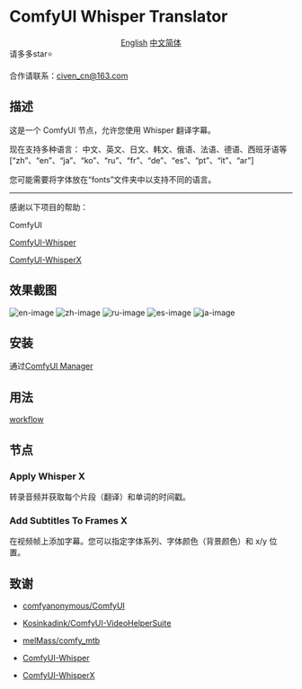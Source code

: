 # ComfyUI Whisper Translator
<div align="center">
<a href="./readme.md">English</a>
<a href="./readme.zh_cn.md">中文简体</a>
</div>
请多多star⭐

合作请联系：civen_cn@163.com

## 描述
这是一个 ComfyUI 节点，允许您使用 Whisper 翻译字幕。

现在支持多种语言：
中文、英文、日文、韩文、俄语、法语、德语、西班牙语等
[“zh”、“en”、“ja”、“ko”、“ru”、“fr”、“de”、“es”、“pt”、“it”、“ar”]

您可能需要将字体放在“fonts”文件夹中以支持不同的语言。

****
感谢以下项目的帮助：

ComfyUI 

[ComfyUI-Whisper](https://github.com/yuvraj108c/ComfyUI-Whisper)

[ComfyUI-WhisperX](https://github.com/AIFSH/ComfyUI-WhisperX)

## 效果截图
![en-image](https://github.com/civen-cn/ComfyUI-Whisper-Translator/blob/master/example/en.png?raw=true)
![zh-image](https://github.com/civen-cn/ComfyUI-Whisper-Translator/blob/master/example/zh.png?raw=true)
![ru-image](https://github.com/civen-cn/ComfyUI-Whisper-Translator/blob/master/example/ru.png?raw=true)
![es-image](https://github.com/civen-cn/ComfyUI-Whisper-Translator/blob/master/example/es.png?raw=true)
![ja-image](https://github.com/civen-cn/ComfyUI-Whisper-Translator/blob/master/example/jp.png?raw=true)

## 安装

通过[ComfyUI Manager](https://github.com/ltdrdata/ComfyUI-Manager)

## 用法
[workflow](https://github.com/civen-cn/ComfyUI-Whisper-Translator/blob/master/example_workflows/video_translation_subtitles_workflow.json)

## 节点

### Apply Whisper X

转录音频并获取每个片段（翻译）和单词的时间戳。

### Add Subtitles To Frames X

在视频帧上添加字幕。您可以指定字体系列、字体颜色（背景颜色）和 x/y 位置。

## 致谢
- [comfyanonymous/ComfyUI](https://github.com/comfyanonymous/ComfyUI)

- [Kosinkadink/ComfyUI-VideoHelperSuite](https://github.com/Kosinkadink/ComfyUI-VideoHelperSuite)

- [melMass/comfy_mtb](https://github.com/melMass/comfy_mtb)

- [ComfyUI-Whisper](https://github.com/yuvraj108c/ComfyUI-Whisper)

- [ComfyUI-WhisperX](https://github.com/AIFSH/ComfyUI-WhisperX)



